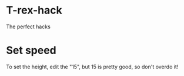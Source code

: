 # T-rex-hack
The perfect hacks

# Set speed
To set the height, edit the "15", but 15 is pretty good, so don't overdo it!
